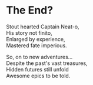 # The End?

Stout hearted Captain Neat-o,  
His story not finito,  
Enlarged by experience,  
Mastered fate imperious.  

So, on to new adventures...  
Despite the past's vast treasures,  
Hidden futures still unfold  
Awesome epics to be told.  
